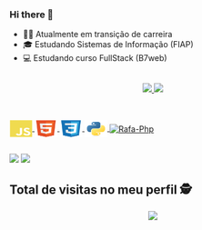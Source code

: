 ### Hi there 👋

- 👨‍💻 Atualmente em transição de carreira
- 🎓 Estudando Sistemas de Informação (FIAP)
- 💻 Estudando curso FullStack (B7web)

##

<div align="center">
  <a href="https://github.com/rafaelrara">
  <img height="180em" src="https://github-readme-stats.vercel.app/api?username=rafaelrara&show_icons=true&theme=dracula&include_all_commits=true&count_private=true"/>
  <img height="180em" src="https://github-readme-stats.vercel.app/api/top-langs/?username=rafaelrara&layout=compact&langs_count=7&theme=dracula"/>
</div>
 
##
  
<div style="display: inline_block"><br>
  <img align="center" alt="Rafa-Js" height="30" width="40" src="https://raw.githubusercontent.com/devicons/devicon/master/icons/javascript/javascript-plain.svg">
  <img align="center" alt="Rafa-HTML" height="30" width="40" src="https://raw.githubusercontent.com/devicons/devicon/master/icons/html5/html5-original.svg">
  <img align="center" alt="Rafa-CSS" height="30" width="40" src="https://raw.githubusercontent.com/devicons/devicon/master/icons/css3/css3-original.svg">
  <img align="center" alt="Rafa-Python" height="30" width="40" src="https://raw.githubusercontent.com/devicons/devicon/master/icons/python/python-original.svg">
  <img align="center" alt="Rafa-Php" height="30" width="40" src="https://cdn.jsdelivr.net/gh/devicons/devicon/icons/php/php-plain.svg">
</div>
  
##
  
<div> 
  <a href = "mailto:rafaelrar18@gmail.com"><img src="https://img.shields.io/badge/-Gmail-%23333?style=for-the-badge&logo=gmail&logoColor=white" target="_blank"></a>
  <a href="https://www.linkedin.com/in/rafael-rara/" target="_blank"><img src="https://img.shields.io/badge/-LinkedIn-%230077B5?style=for-the-badge&logo=linkedin&logoColor=white" target="_blank"></a> 
 
</div>
  
## Total de visitas no meu perfil :detective: <br>
 <p align="center"> 
   <img alingn="center" src="https://profile-counter.glitch.me/rafaelrara/count.svg" />
 </p>


